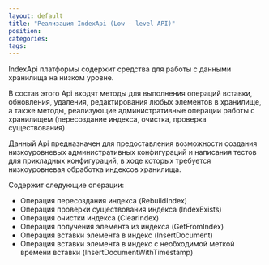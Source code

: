 ```yaml
---
layout: default
title: "Реализация IndexApi (Low - level API)"
position: 
categories: 
tags: 
---
```


IndexApi платформы содержит средства для работы с данными хранилища на низком уровне.

В состав этого Api входят методы для выполнения операций вставки, обновления, удаления, редактирования любых элементов в хранилище, а также методы, реализующие административные операции работы с хранилищем (пересоздание индекса, очистка, проверка существования)

Данный Api предназначен для предоставления возможности создания низкоуровневых административных конфигураций и написания тестов для прикладных конфигураций, в ходе которых требуется низкоуровневая обработка индексов хранилища.

Содержит следующие операции:

* Операция пересоздания индекса (RebuildIndex)
* Операция проверки существования индекса (IndexExists)
* Операция очистки индекса (ClearIndex)
* Операция получения элемента из индекса (GetFromIndex)
* Операция вставки элемента в индекс (InsertDocument)
* Операция вставки элемента в индекс с необходимой меткой времени вставки (InsertDocumentWithTimestamp)

